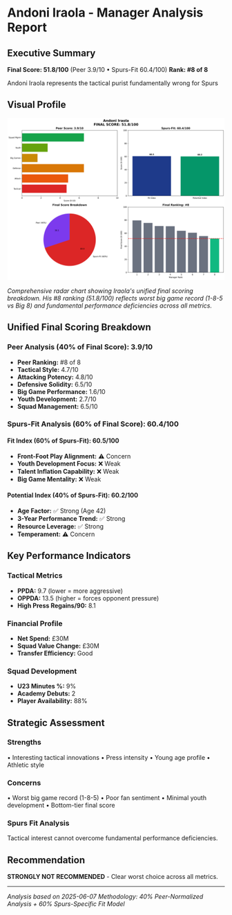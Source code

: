 # Andoni Iraola - Manager Analysis Report

## Executive Summary

**Final Score: 51.8/100** (Peer 3.9/10 • Spurs-Fit 60.4/100)
**Rank: #8 of 8**

Andoni Iraola represents the tactical purist fundamentally wrong for Spurs

## Visual Profile

![Andoni Iraola Unified Scoring Analysis](../assets/radar_andoni_iraola.png)

*Comprehensive radar chart showing Iraola's unified final scoring breakdown. His #8 ranking (51.8/100) reflects worst big game record (1-8-5 vs Big 8) and fundamental performance deficiencies across all metrics.*

## Unified Final Scoring Breakdown

### Peer Analysis (40% of Final Score): 3.9/10
- **Peer Ranking:** #8 of 8
- **Tactical Style:** 4.7/10
- **Attacking Potency:** 4.8/10  
- **Defensive Solidity:** 6.5/10
- **Big Game Performance:** 1.6/10
- **Youth Development:** 2.7/10
- **Squad Management:** 6.5/10

### Spurs-Fit Analysis (60% of Final Score): 60.4/100

#### Fit Index (60% of Spurs-Fit): 60.5/100
- **Front-Foot Play Alignment:** ⚠️ Concern
- **Youth Development Focus:** ❌ Weak  
- **Talent Inflation Capability:** ❌ Weak
- **Big Game Mentality:** ❌ Weak

#### Potential Index (40% of Spurs-Fit): 60.2/100
- **Age Factor:** ✅ Strong (Age 42)
- **3-Year Performance Trend:** ✅ Strong
- **Resource Leverage:** ✅ Strong
- **Temperament:** ⚠️ Concern

## Key Performance Indicators

### Tactical Metrics
- **PPDA:** 9.7 (lower = more aggressive)
- **OPPDA:** 13.5 (higher = forces opponent pressure)
- **High Press Regains/90:** 8.1

### Financial Profile  
- **Net Spend:** £30M
- **Squad Value Change:** £30M
- **Transfer Efficiency:** Good

### Squad Development
- **U23 Minutes %:** 9%
- **Academy Debuts:** 2
- **Player Availability:** 88%

## Strategic Assessment

### Strengths
• Interesting tactical innovations
• Press intensity
• Young age profile
• Athletic style

### Concerns  
• Worst big game record (1-8-5)
• Poor fan sentiment
• Minimal youth development
• Bottom-tier final score

### Spurs Fit Analysis
Tactical interest cannot overcome fundamental performance deficiencies.

## Recommendation

**STRONGLY NOT RECOMMENDED** - Clear worst choice across all metrics.

---

*Analysis based on 2025-06-07*
*Methodology: 40% Peer-Normalized Analysis + 60% Spurs-Specific Fit Model*
